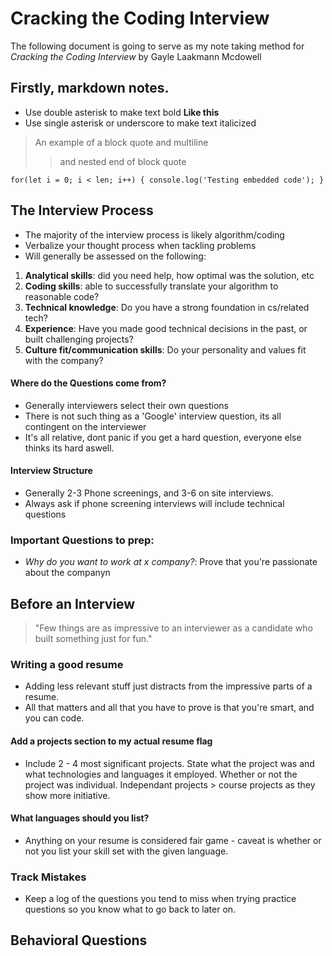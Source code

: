 # Cracking the Coding Interview
The following document is going to serve as my note taking method for 
_Cracking the Coding Interview_ by Gayle Laakmann Mcdowell

## Firstly, markdown notes.
- Use double asterisk to make text bold **Like this** 
- Use single asterisk or underscore to make text italicized

> An example of a block quote
> and multiline
> > and nested
> end of block quote

`
for(let i = 0; i < len; i++) {
    console.log('Testing embedded code');
}
`

## The Interview Process
- The majority of the interview process is likely algorithm/coding
- Verbalize your thought process when tackling problems
- Will generally be assessed on the following:
1. __Analytical skills__: did you need help, how optimal was the solution, etc
2. __Coding skills__: able to successfully translate your algorithm to reasonable code?
3. __Technical knowledge__: Do you have a strong foundation in cs/related tech?
4. __Experience__: Have you made good technical decisions in the past, or built challenging projects?
5. __Culture fit/communication skills__: Do your personality and values fit with the company?

#### Where do the Questions come from?
- Generally interviewers select their own questions
- There is not such thing as a 'Google' interview question, its all contingent on the interviewer
- It's all relative, dont panic if you get a hard question, everyone else thinks its hard aswell.

#### Interview Structure
- Generally 2-3 Phone screenings, and 3-6 on site interviews. 
- Always ask if phone screening interviews will include technical questions
  

### Important Questions to prep:
- _Why do you want to work at x company?_: Prove that you're passionate about the companyn  
   
   
   
   
## Before an Interview
> "Few things are as impressive to an interviewer as a candidate who built something just for fun."

### Writing a good resume
- Adding less relevant stuff just distracts from the impressive parts of a resume.
- All that matters and all that you have to prove is that you're smart, and you can code.

#### Add a projects section to my actual resume **flag**
- Include 2 - 4 most significant projects. State what the project was and what technologies and languages it employed. Whether or not the project was individual. Independant projects > course projects as they show more initiative.

#### What languages should you list?
- Anything on your resume is considered fair game - caveat is whether or not you list your skill set with the given language. 
  

### Track Mistakes
- Keep a log of the questions you tend to miss when trying practice questions so you know what to go back to later on. 
   
   
   
   
## Behavioral Questions
